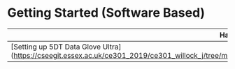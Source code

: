 # Getting Started (Software Based)

| Hardware        | Version  | 
| ---             |  ------  |
| [Setting up 5DT Data Glove Ultra](https://cseegit.essex.ac.uk/ce301_2019/ce301_willock_j/tree/master/Technical%20Documentation/Getting%20Started%20(Software) |    |   



